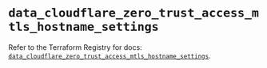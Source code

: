 # `data_cloudflare_zero_trust_access_mtls_hostname_settings`

Refer to the Terraform Registry for docs: [`data_cloudflare_zero_trust_access_mtls_hostname_settings`](https://registry.terraform.io/providers/cloudflare/cloudflare/5.3.0/docs/data-sources/zero_trust_access_mtls_hostname_settings).
